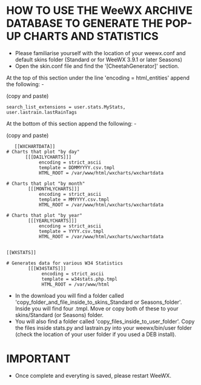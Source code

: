 # HOW TO USE THE WeeWX ARCHIVE DATABASE TO GENERATE THE POP-UP CHARTS AND STATISTICS

* Please familiarise yourself with the location of your weewx.conf and default skins folder (Standard or for WeeWX 3.9.1 or later Seasons)
* Open the skin.conf file and find the '[CheetahGenerator]' section. 

At the top of this section under the line 'encoding = html_entities' append the following: -

(copy and paste)

    search_list_extensions = user.stats.MyStats, user.lastrain.lastRainTags

At the bottom of this section append the following: -

(copy and paste)

	   
	   [[WXCHARTDATA]]
   	# Charts that plot "by day"
           [[[DAILYCHARTS]]]
                encoding = strict_ascii	
                template = DDMMYYYY.csv.tmpl
                HTML_ROOT = /var/www/html/wxcharts/wxchartdata

    # Charts that plot "by month"
            [[[MONTHLYCHARTS]]]
                encoding = strict_ascii
                template = MMYYYY.csv.tmpl
                HTML_ROOT = /var/www/html/wxcharts/wxchartdata

    # Charts that plot "by year"
            [[[YEARLYCHARTS]]]
                encoding = strict_ascii
                template = YYYY.csv.tmpl
                HTML_ROOT = /var/www/html/wxcharts/wxchartdata
                
    
    [[WXSTATS]]
    
    # Generates data for various W34 Statistics
            [[[W34STATS]]]
                 encoding = strict_ascii
                 template = w34stats.php.tmpl
                 HTML_ROOT = /var/www/html

* In the download you will find a folder called 'copy_folder_and_file_inside_to_skins_Standard or Seasons_folder'. Inside you will find four .tmpl. Move  or copy both of these to your skins/Standard (or Seasons) folder.
* You will also find a folder called 'copy_files_inside_to_user_folder'. Copy the files inside stats.py and lastrain.py into your weewx/bin/user folder (check the location of your user folder if you used a DEB install).

# IMPORTANT

* Once complete and everyting is saved, please restart WeeWX.
